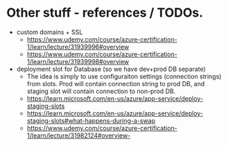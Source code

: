 # Other stuff - references / TODOs.

 - custom domains + SSL
   - https://www.udemy.com/course/azure-certification-1/learn/lecture/31939996#overview
   - https://www.udemy.com/course/azure-certification-1/learn/lecture/31939998#overview
 - deployment slot for Database (so we have dev+prod DB separate) 
   - The idea is simply to use configuraiton settings (connection strings) from slots. Prod will contain connection string to prod DB, and staging slot will contain connection to non-prod DB.
   - https://learn.microsoft.com/en-us/azure/app-service/deploy-staging-slots
   - https://learn.microsoft.com/en-us/azure/app-service/deploy-staging-slots#what-happens-during-a-swap
   - https://www.udemy.com/course/azure-certification-1/learn/lecture/31982124#overview- 

